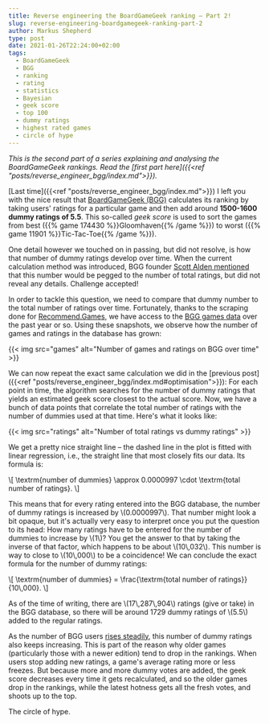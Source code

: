 ```yaml
---
title: Reverse engineering the BoardGameGeek ranking – Part 2!
slug: reverse-engineering-boardgamegeek-ranking-part-2
author: Markus Shepherd
type: post
date: 2021-01-26T22:24:00+02:00
tags:
  - BoardGameGeek
  - BGG
  - ranking
  - rating
  - statistics
  - Bayesian
  - geek score
  - top 100
  - dummy ratings
  - highest rated games
  - circle of hype
---
```


*This is the second part of a series explaining and analysing the BoardGameGeek rankings. Read the [first part here]({{<ref "posts/reverse_engineer_bgg/index.md">}}).*

[Last time]({{<ref "posts/reverse_engineer_bgg/index.md">}}) I left you with the nice result that [BoardGameGeek (BGG)](https://boardgamegeek.com/) calculates its ranking by taking users' ratings for a particular game and then add around **1500-1600 dummy ratings of 5.5**. This so-called *geek score* is used to sort the games from best ({{% game 174430 %}}Gloomhaven{{% /game %}}) to worst ({{% game 11901 %}}Tic-Tac-Toe{{% /game %}}).

One detail however we touched on in passing, but did not resolve, is how that number of dummy ratings develop over time. When the current calculation method was introduced, BGG founder [Scott Alden mentioned](https://www.boardgamegeek.com/thread/103639/new-game-ranking-system) that this number would be pegged to the number of total ratings, but did not reveal any details. Challenge accepted!

In order to tackle this question, we need to compare that dummy number to the total number of ratings over time. Fortunately, thanks to the scraping done for [Recommend.Games](https://recommend.games/), we have access to the [BGG games data](https://boardgamegeek.com/thread/2287371/boardgamegeek-games-and-ratings-datasets) over the past year or so. Using these snapshots, we observe how the number of games and ratings in the database has grown:

{{< img src="games" alt="Number of games and ratings on BGG over time" >}}

We can now repeat the exact same calculation we did in the [previous post]({{<ref "posts/reverse_engineer_bgg/index.md#optimisation">}}): For each point in time, the algorithm searches for the number of dummy ratings that yields an estimated geek score closest to the actual score. Now, we have a bunch of data points that correlate the total number of ratings with the number of dummies used at that time. Here's what it looks like:

{{< img src="ratings" alt="Number of total ratings vs dummy ratings" >}}

We get a pretty nice straight line – the dashed line in the plot is fitted with linear regression, i.e., the straight line that most closely fits our data. Its formula is:

\\[ \\textrm{number of dummies} \approx 0.0000997 \cdot \\textrm{total number of ratings}. \\]

This means that for every rating entered into the BGG database, the number of dummy ratings is increased by \\(0.0000997\\). That number might look a bit opaque, but it's actually very easy to interpret once you put the question to its head: How many ratings have to be entered for the number of dummies to increase by \\(1\\)? You get the answer to that by taking the inverse of that factor, which happens to be about \\(10\\,032\\). This number is way to close to \\(10\\,000\\) to be a coincidence! We can conclude the exact formula for the number of dummy ratings:

\\[ \\textrm{number of dummies} = \\frac{\\textrm{total number of ratings}}{10\\,000}. \\]

As of the time of writing, there are \\(17\\,287\\,904\\) ratings (give or take) in the BGG database, so there will be around 1729 dummy ratings of \\(5.5\\) added to the regular ratings.

As the number of BGG users [rises steadily](https://boardgamegeek.com/thread/2585742/happy-21st-birthday-geek), this number of dummy ratings also keeps increasing. This is part of the reason why older games (particularly those with a newer edition) tend to drop in the rankings. When users stop adding new ratings, a game's average rating more or less freezes. But because more and more dummy votes are added, the geek score decreases every time it gets recalculated, and so the older games drop in the rankings, while the latest hotness gets all the fresh votes, and shoots up to the top.

The circle of hype.
